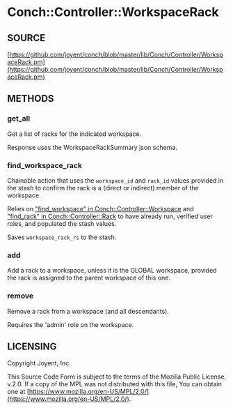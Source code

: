 # Conch::Controller::WorkspaceRack

## SOURCE

[https://github.com/joyent/conch/blob/master/lib/Conch/Controller/WorkspaceRack.pm](https://github.com/joyent/conch/blob/master/lib/Conch/Controller/WorkspaceRack.pm)

## METHODS

### get\_all

Get a list of racks for the indicated workspace.

Response uses the WorkspaceRackSummary json schema.

### find\_workspace\_rack

Chainable action that uses the `workspace_id` and `rack_id` values provided in the stash
to confirm the rack is a (direct or indirect) member of the workspace.

Relies on ["find\_workspace" in Conch::Controller::Workspace](../modules/Conch%3A%3AController%3A%3AWorkspace#find_workspace) and
["find\_rack" in Conch::Controller::Rack](../modules/Conch%3A%3AController%3A%3ARack#find_rack) to have already run, verified user roles, and populated
the stash values.

Saves `workspace_rack_rs` to the stash.

### add

Add a rack to a workspace, unless it is the GLOBAL workspace, provided the rack
is assigned to the parent workspace of this one.

### remove

Remove a rack from a workspace (and all descendants).

Requires the 'admin' role on the workspace.

## LICENSING

Copyright Joyent, Inc.

This Source Code Form is subject to the terms of the Mozilla Public License,
v.2.0. If a copy of the MPL was not distributed with this file, You can obtain
one at [https://www.mozilla.org/en-US/MPL/2.0/](https://www.mozilla.org/en-US/MPL/2.0/).
